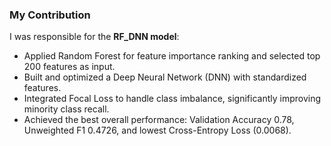 ### My Contribution
I was responsible for the **RF_DNN model**:
- Applied Random Forest for feature importance ranking and selected top 200 features as input.
- Built and optimized a Deep Neural Network (DNN) with standardized features.
- Integrated Focal Loss to handle class imbalance, significantly improving minority class recall.
- Achieved the best overall performance: Validation Accuracy 0.78, Unweighted F1 0.4726, and lowest Cross-Entropy Loss (0.0068).
